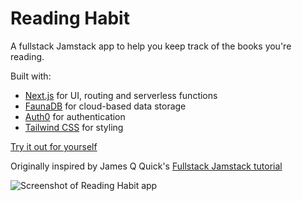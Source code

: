 # Reading Habit

A fullstack Jamstack app to help you keep track of the books you're reading.

Built with:

- [Next.js](https://nextjs.org/) for UI, routing and serverless functions
- [FaunaDB](https://fauna.com/) for cloud-based data storage
- [Auth0](https://auth0.com/) for authentication
- [Tailwind CSS](https://tailwindcss.com/) for styling

[Try it out for yourself](https://reading-habit.vercel.app/)

Originally inspired by James Q Quick's [Fullstack Jamstack tutorial](https://youtu.be/TNKzKtNTjls)

![Screenshot of Reading Habit app](https://res.cloudinary.com/gerhynes/image/upload/q_auto/f_auto/v1625605829/reading-habit_hd1zja.png)
